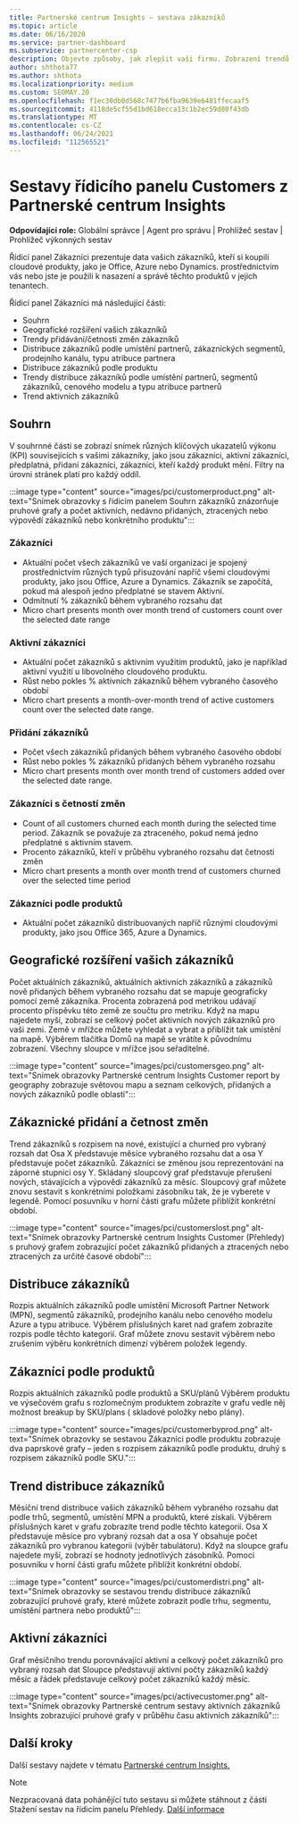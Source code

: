 ```yaml
---
title: Partnerské centrum Insights – sestava zákazníků
ms.topic: article
ms.date: 06/16/2020
ms.service: partner-dashboard
ms.subservice: partnercenter-csp
description: Objevte způsoby, jak zlepšit vaši firmu. Zobrazení trendů konkrétních zákazníků podle zeměpisné oblasti, podle produktu a dalších atributů
author: shthota77
ms.author: shthota
ms.localizationpriority: medium
ms.custom: SEOMAY.20
ms.openlocfilehash: f1ec30db0d568c7477b6fba9639e6481ffecaaf5
ms.sourcegitcommit: 4118de5cf55d1bd618ecca13c1b2ec59d80f43db
ms.translationtype: MT
ms.contentlocale: cs-CZ
ms.lasthandoff: 06/24/2021
ms.locfileid: "112565521"
---
```

# <a name="customers-dashboard-reports-from-partner-center-insights"></a>Sestavy řídicího panelu Customers z Partnerské centrum Insights

**Odpovídající role:** Globální správce | Agent pro správu | Prohlížeč sestav | Prohlížeč výkonných sestav

Řídicí panel Zákazníci prezentuje data vašich zákazníků, kteří si koupili cloudové produkty, jako je Office, Azure nebo Dynamics. prostřednictvím vás nebo jste je použili k nasazení a správě těchto produktů v jejich tenantech. 
 
Řídicí panel Zákazníci má následující části: 

- Souhrn  
- Geografické rozšíření vašich zákazníků 
- Trendy přidávání/četnosti změn zákazníků 
- Distribuce zákazníků podle umístění partnerů, zákaznických segmentů, prodejního kanálu, typu atribuce partnera 
- Distribuce zákazníků podle produktu 
- Trendy distribuce zákazníků podle umístění partnerů, segmentů zákazníků, cenového modelu a typu atribuce partnerů 
- Trend aktivních zákazníků 

## <a name="summary"></a>Souhrn

V souhrnné části se zobrazí snímek různých klíčových ukazatelů výkonu (KPI) souvisejících s vašimi zákazníky, jako jsou zákazníci, aktivní zákazníci, předplatná, přidaní zákazníci, zákazníci, kteří každý produkt mění. Filtry na úrovni stránek platí pro každý oddíl.

:::image type="content" source="images/pci/customerproduct.png" alt-text="Snímek obrazovky s řídicím panelem Souhrn zákazníků znázorňuje pruhové grafy a počet aktivních, nedávno přidaných, ztracených nebo výpovědí zákazníků nebo konkrétního produktu":::

### <a name="customers"></a>Zákazníci

- Aktuální počet všech zákazníků ve vaší organizaci je spojený prostřednictvím různých typů přisuzování napříč všemi cloudovými produkty, jako jsou Office, Azure a Dynamics. Zákazník se započítá, pokud má alespoň jedno předplatné se stavem Aktivní.  
- Odmítnutí % zákazníků během vybraného rozsahu dat 
- Micro chart presents month over month trend of customers count over the selected date range

### <a name="active-customers"></a>Aktivní zákazníci

- Aktuální počet zákazníků s aktivním využitím produktů, jako je například aktivní využití u libovolného cloudového produktu.
- Růst nebo pokles % aktivních zákazníků během vybraného časového období
- Micro chart presents a month-over-month trend of active customers count over the selected date range.

### <a name="customers-added"></a>Přidání zákazníků

- Počet všech zákazníků přidaných během vybraného časového období
- Růst nebo pokles % zákazníků přidaných během vybraného rozsahu
- Micro chart presents month over month trend of customers added over the selected date range.

### <a name="customers-churned"></a>Zákazníci s četností změn
- Count of all customers churned each month during the selected time period. Zákazník se považuje za ztraceného, pokud nemá jedno předplatné s aktivním stavem. 
- Procento zákazníků, kteří v průběhu vybraného rozsahu dat četnosti změn 
- Micro chart presents a month over month trend of customers churned over the selected time period 
 
### <a name="customers-by-products"></a>Zákazníci podle produktů

- Aktuální počet zákazníků distribuovaných napříč různými cloudovými produkty, jako jsou Office 365, Azure a Dynamics.  

## <a name="geographical-spread-of-your-customers"></a>Geografické rozšíření vašich zákazníků

Počet aktuálních zákazníků, aktuálních aktivních zákazníků a zákazníků nově přidaných během vybraného rozsahu dat se mapuje geograficky pomocí země zákazníka. Procenta zobrazená pod metrikou udávají procento příspěvku této země ze součtu pro metriku. Když na mapu najedete myší, zobrazí se celkový počet aktivních nových zákazníků pro vaši zemi. Země v mřížce můžete vyhledat a vybrat a přiblížit tak umístění na mapě. Výběrem tlačítka Domů na  mapě se vrátíte k původnímu zobrazení. Všechny sloupce v mřížce jsou seřaditelné.  

:::image type="content" source="images/pci/customersgeo.png" alt-text="Snímek obrazovky Partnerské centrum Insights Customer report by geography zobrazuje světovou mapu a seznam celkových, přidaných a nových zákazníků podle oblasti":::

## <a name="customer-adds-and-churns"></a>Zákaznické přidání a četnost změn

Trend zákazníků s rozpisem na nové, existující a churned pro vybraný rozsah dat Osa X představuje měsíce vybraného rozsahu dat a osa Y představuje počet zákazníků. Zákazníci se změnou jsou reprezentování na záporné stupnici osy Y. Skládaný sloupcový graf představuje přerušení nových, stávajících a výpovědí zákazníků za měsíc. Sloupcový graf můžete znovu sestavit s konkrétními položkami zásobníku tak, že je vyberete v legendě. Pomocí posuvníku v horní části grafu můžete přiblížit konkrétní období. 

:::image type="content" source="images/pci/customerslost.png" alt-text="Snímek obrazovky Partnerské centrum Insights Customer (Přehledy) s pruhový grafem zobrazující počet zákazníků přidaných a ztracených nebo ztracených za určité časové období":::

## <a name="customer-distribution"></a>Distribuce zákazníků

Rozpis aktuálních zákazníků podle umístění Microsoft Partner Network (MPN), segmentů zákazníků, prodejního kanálu nebo cenového modelu Azure a typu atribuce. Výběrem příslušných karet nad grafem zobrazíte rozpis podle těchto kategorií. Graf můžete znovu sestavit výběrem nebo zrušením výběru konkrétních dimenzí výběrem položek legendy. 

## <a name="customers-by-products"></a>Zákazníci podle produktů

Rozpis aktuálních zákazníků podle produktů a SKU/plánů Výběrem produktu ve výsečovém grafu s rozlomečným produktem zobrazíte v grafu vedle něj možnost breakup by SKU/plans ( skladové položky nebo plány).

:::image type="content" source="images/pci/customerbyprod.png" alt-text="Snímek obrazovky se sestavou Zákazníci podle produktu zobrazuje dva paprskové grafy – jeden s rozpisem zákazníků podle produktu, druhý s rozpisem zákazníků podle SKU.":::

## <a name="customer-distribution-trend"></a>Trend distribuce zákazníků 

Měsíční trend distribuce vašich zákazníků během vybraného rozsahu dat podle trhů, segmentů, umístění MPN a produktů, které získali. Výběrem příslušných karet v grafu zobrazíte trend podle těchto kategorií. Osa X představuje měsíce pro vybraný rozsah dat a osa Y obsahuje počet zákazníků pro vybranou kategorii (výběr tabulátoru). Když na sloupce grafu najedete myší, zobrazí se hodnoty jednotlivých zásobníků. Pomocí posuvníku v horní části grafu můžete přiblížit konkrétní období.   

:::image type="content" source="images/pci/customerdistri.png" alt-text="Snímek obrazovky se sestavou trendu distribuce zákazníků zobrazující pruhové grafy, které můžete zobrazit podle trhu, segmentu, umístění partnera nebo produktů":::

## <a name="active-customers"></a>Aktivní zákazníci

Graf měsíčního trendu porovnávající aktivní a celkový počet zákazníků pro vybraný rozsah dat Sloupce představují aktivní počty zákazníků každý měsíc a řádek představuje celkový počet zákazníků každý měsíc. 

:::image type="content" source="images/pci/activecustomer.png" alt-text="Snímek obrazovky Partnerské centrum sestavy aktivních zákazníků Insights zobrazující pruhové grafy v průběhu času aktivních zákazníků":::

## <a name="next-steps"></a>Další kroky

Další sestavy najdete v tématu [Partnerské centrum Insights.](partner-center-insights.md)

>[!NOTE]
> Nezpracovaná data pohánějící tuto sestavu si můžete stáhnout z části Stažení sestav na řídicím panelu Přehledy. [Další informace](pci-download-reports.md) 
